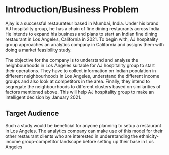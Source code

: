 # Introduction/Business Problem 

Ajay is a successful restaurateur based in Mumbai, India. Under his brand AJ hospitality group, he has a chain of fine dining restaurants across India. He intends to expand his business and plans to start an Indian fine dining restaurant in Los Angeles, California in 2021. To begin with, AJ hospitality group approaches an analytics company in California and assigns them with doing a market feasibility study. 

The objective for the company is to understand and analyse the neighbourhoods in Los Angeles suitable for AJ hospitality group to start their operations. They have to collect information on Indian population in different neighbourhoods in Los Angeles,  understand the different income groups and also look at competitors in the area. Finally, they intend to segregate the neighbourhoods to different clusters based on similarities of factors mentioned above. This will help AJ hospitality group to make an intelligent decision by January 2021. 

## Target Audience

Such a study would be beneficial for anyone planning to setup a restaurant in Los Angeles. The analytics company can make use of this model for their other restaurant clients who are interested in understanding the ethnicity-income group-competitor landscape before setting up their base in Los Angeles
